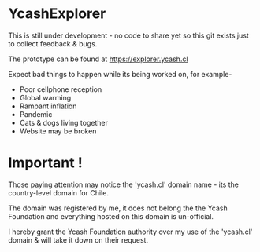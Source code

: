 # YcashExplorer

This is still under development - no code to share yet so this git exists just to collect feedback & bugs.

The prototype can be found at https://explorer.ycash.cl

Expect bad things to happen while its being worked on, for example-
- Poor cellphone reception
- Global warming
- Rampant inflation
- Pandemic
- Cats & dogs living together
- Website may be broken

# Important !

Those paying attention may notice the 'ycash.cl' domain name - its the country-level domain for Chile.

The domain was registered by me, it does not belong the the Ycash Foundation and everything hosted on this domain is un-official.

I hereby grant the Ycash Foundation authority over my use of the 'ycash.cl' domain & will take it down on their request.
